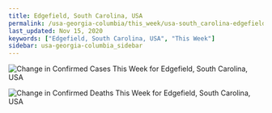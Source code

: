 ```yaml
---
title: Edgefield, South Carolina, USA
permalink: /usa-georgia-columbia/this_week/usa-south_carolina-edgefield-7_days.html
last_updated: Nov 15, 2020
keywords: ["Edgefield, South Carolina, USA", "This Week"]
sidebar: usa-georgia-columbia_sidebar
---
```


![Change in Confirmed Cases This Week for Edgefield, South Carolina, USA](/covid_tracker/images/graphs/usa-south_carolina-edgefield-delta_confirmed-7_days_graph.png)

![Change in Confirmed Deaths This Week for Edgefield, South Carolina, USA](/covid_tracker/images/graphs/usa-south_carolina-edgefield-delta_deaths-7_days_graph.png)
